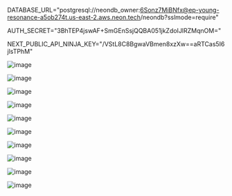 DATABASE_URL="postgresql://neondb_owner:6Sonz7MiBNfx@ep-young-resonance-a5ob274t.us-east-2.aws.neon.tech/neondb?sslmode=require"

AUTH_SECRET="3BhTEP4jswAF+SmGEnSsjQQBA051jkZdoIJlRZMqnOM="

NEXT_PUBLIC_API_NINJA_KEY="/VStL8C8BgwaVBmen8xzXw==aRTCas5I6jlsTPhM"


![image](https://github.com/user-attachments/assets/89531d9a-d375-4f02-8bba-cea2ff76c6fb)

![image](https://github.com/user-attachments/assets/57bb7d25-ae25-4008-aa83-abb4302609b5)

![image](https://github.com/user-attachments/assets/4a02a1f6-7949-4cc8-9156-b32d4f266143)

![image](https://github.com/user-attachments/assets/127f73da-9210-43d6-928b-e53e8b9dc4d8)

![image](https://github.com/user-attachments/assets/67a2d90d-0fb1-43fd-9715-fff6f477aace)

![image](https://github.com/user-attachments/assets/6fbe62c0-026c-4912-b99f-a9fa15fdbd7a)

![image](https://github.com/user-attachments/assets/07031f1f-1f50-425c-9316-5d21d8abbfa3)

![image](https://github.com/user-attachments/assets/ba333fde-1803-4605-b751-2bf6c88c3551)

![image](https://github.com/user-attachments/assets/ebd9afce-26ca-4d4d-a687-ff06c09a5f0a)

![image](https://github.com/user-attachments/assets/a3f70364-ff0a-4b1f-ae3b-905e63feb830)
